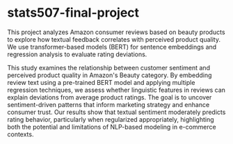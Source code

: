 # stats507-final-project
This project analyzes Amazon consumer reviews based on beauty products to explore how textual feedback correlates with perceived product quality. We use transformer-based models (BERT) for sentence embeddings and regression analysis to evaluate rating deviations.


This study examines the relationship between customer sentiment and perceived product quality in Amazon's Beauty category. By embedding review text using a pre-trained BERT model and applying multiple regression techniques, we assess whether linguistic features in reviews can explain deviations from average product ratings. The goal is to uncover sentiment-driven patterns that inform marketing strategy and enhance consumer trust. Our results show that textual sentiment moderately predicts rating behavior, particularly when regularized appropriately, highlighting both the potential and limitations of NLP-based modeling in e-commerce contexts.

